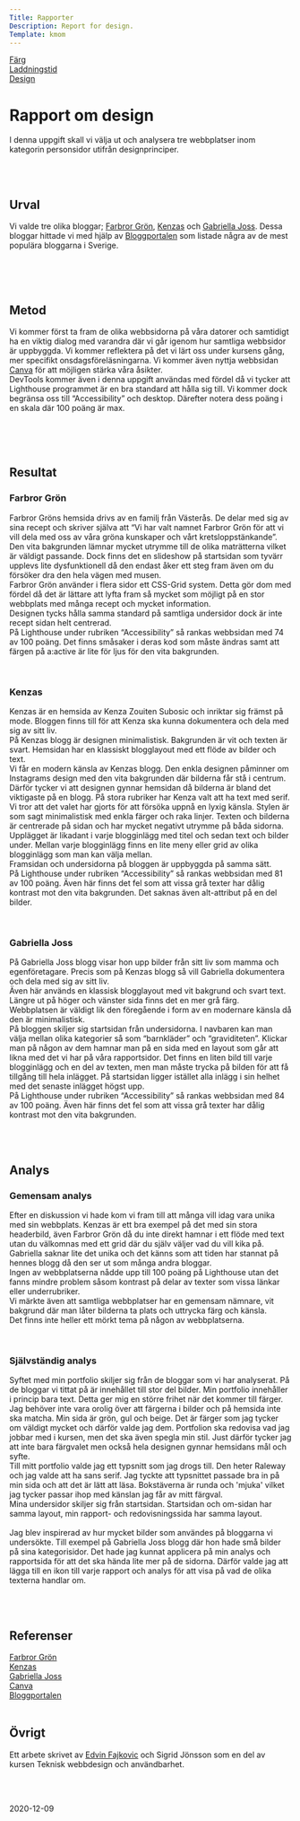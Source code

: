 ```yaml
---
Title: Rapporter
Description: Report for design.
Template: kmom
---
```


<div class="menu">
<a href="01_colors">Färg</a><br>
<a href="02_load">Laddningstid</a><br>
<a href="03_design_principles">Design</a><br>
</div>


<div class="answers">
<h1>Rapport om design</h1>

<p>I denna uppgift skall vi välja ut och analysera tre webbplatser inom kategorin
personsidor utifrån designprinciper.</p><br>
<br>

<h2>Urval</h2>

<p>Vi valde tre olika bloggar; <a href="https://farbrorgron.se/">Farbror Grön</a>,
<a href="http://kenzas.se/">Kenzas</a> och
<a href="https://gabriellajoss.se/">Gabriella Joss</a>. Dessa
bloggar hittade vi med hjälp av
<a href="https://www.bloggportalen.se/BlogPortal/view/TopLists">Bloggportalen</a>
som listade några av de mest populära bloggarna i Sverige.</p><br>
<br>
<br>

<h2>Metod</h2>

<p>Vi kommer först ta fram de olika webbsidorna på våra datorer och samtidigt ha en
viktig dialog med varandra där vi går igenom hur samtliga webbsidor är uppbyggda.
Vi kommer reflektera på det vi lärt oss under kursens gång, mer specifikt onsdagsföreläsningarna.
Vi kommer även nyttja webbsidan
<a href="https://www.canva.com/learn/design-elements-principles/">Canva</a>
för att möjligen stärka våra åsikter.<br>
DevTools kommer även i denna uppgift användas med fördel då vi tycker att
Lighthouse programmet är en bra standard att hålla sig till. Vi kommer dock
begränsa oss till “Accessibility” och desktop. Därefter notera dess poäng i en
skala där 100 poäng är max.</p><br>
<br>
<br>

<h2>Resultat</h2>

<h3>Farbror Grön</h3>
<p>Farbror Gröns hemsida drivs av en familj från Västerås. De delar med sig av sina
recept och skriver själva att “Vi har valt namnet Farbror Grön för att vi vill
dela med oss av våra gröna kunskaper och vårt kretsloppstänkande”.<br>
Den vita bakgrunden lämnar mycket utrymme till de olika maträtterna vilket är
väldigt passande. Dock finns det en slideshow på startsidan som tyvärr upplevs
lite dysfunktionell då den endast åker ett steg fram även om du försöker dra den
hela vägen med musen.<br>
Farbror Grön använder i flera sidor ett CSS-Grid system. Detta gör dom med fördel
då det är lättare att lyfta fram så mycket som möjligt på en stor webbplats med
många recept och mycket information.<br>
Designen tycks hålla samma standard på samtliga undersidor dock är inte recept
sidan helt centrerad.<br>
På Lighthouse under rubriken “Accessibility” så rankas webbsidan med 74 av 100 poäng.
Det finns småsaker i deras kod som måste ändras samt att färgen på a:active är
lite för ljus för den vita bakgrunden.</p>
<br>

<h3>Kenzas</h3>
<p>Kenzas är en hemsida av Kenza Zouiten Subosic och inriktar sig främst på mode.
Bloggen finns till för att Kenza ska kunna dokumentera och dela med sig av sitt liv.<br>
På Kenzas blogg är designen minimalistisk. Bakgrunden är vit och texten är svart.
Hemsidan har en klassiskt blogglayout med ett flöde av bilder och text.<br>
Vi får en modern känsla av Kenzas blogg. Den enkla designen påminner om Instagrams
design med den vita bakgrunden där bilderna får stå i centrum. Därför tycker vi
att designen gynnar hemsidan då bilderna är bland det viktigaste på en blogg.
På stora rubriker har Kenza valt att ha text med serif. Vi tror att det valet har
gjorts för att försöka uppnå en lyxig känsla.
Stylen är som sagt minimalistisk med enkla färger och raka linjer. Texten och
bilderna är centrerade på sidan och har mycket negativt utrymme på båda sidorna.
Upplägget är likadant i varje blogginlägg med titel och sedan text och bilder
under. Mellan varje blogginlägg finns en lite meny eller grid av olika blogginlägg
som man kan välja mellan.<br>
Framsidan och undersidorna på bloggen är uppbyggda på samma sätt.<br>
På Lighthouse under rubriken “Accessibility” så rankas webbsidan med 81 av 100 poäng.
Även här finns det fel som att vissa grå texter har dålig kontrast mot den vita
bakgrunden. Det saknas även alt-attribut på en del bilder.</p>
<br>

<h3>Gabriella Joss</h3>
<p>På Gabriella Joss blogg visar hon upp bilder från sitt liv som mamma och egenföretagare.
Precis som på Kenzas blogg så vill Gabriella dokumentera och dela med sig av sitt liv.<br>
Även här används en klassisk blogglayout med vit bakgrund och svart text. Längre ut
på höger och vänster sida finns det en mer grå färg.<br>
Webbplatsen är väldigt lik den föregående i form av en modernare känsla då den är
minimalistisk.<br>
På bloggen skiljer sig startsidan från undersidorna. I navbaren kan man välja
mellan olika kategorier så som “barnkläder” och “graviditeten”. Klickar man på
någon av dem hamnar man på en sida med en layout som går att likna med det vi har
på våra rapportsidor. Det finns en liten bild till varje blogginlägg och en del
av texten, men man måste trycka på bilden för att få tillgång till hela inlägget.
På startsidan ligger istället alla inlägg i sin helhet med det senaste inlägget
högst upp.<br>
På Lighthouse under rubriken “Accessibility” så rankas webbsidan med 84 av 100 poäng.
Även här finns det fel som att vissa grå texter har dålig kontrast mot den vita bakgrunden.</p>
<br>
<br>

<h2>Analys</h2>

<h3>Gemensam analys</h3>
<p>Efter en diskussion vi hade kom vi fram till att många vill idag vara unika med
sin webbplats. Kenzas är ett bra exempel på det med sin stora headerbild, även
Farbror Grön då du inte direkt hamnar i ett flöde med text utan du välkomnas med
ett grid där du själv väljer vad du vill kika på. Gabriella saknar lite det unika
och det känns som att tiden har stannat på hennes blogg då den ser ut som många
andra bloggar.<br>
Ingen av webbplatserna nådde upp till 100 poäng på Lighthouse utan det fanns
mindre problem såsom kontrast på delar av texter som vissa länkar eller underrubriker.<br>
Vi märkte även att samtliga webbplatser har en gemensam nämnare, vit bakgrund
där man låter bilderna ta plats och uttrycka färg och känsla.<br>
Det finns inte heller ett mörkt tema på någon av webbplatserna.</p>
<br>

<h3>Självständig analys</h3>
<p>Syftet med min portfolio skiljer sig från de bloggar som vi har analyserat.
På de bloggar vi tittat på är innehållet till stor del bilder. Min portfolio innehåller
i princip bara text. Detta ger mig en större frihet när det kommer till färger.
Jag behöver inte vara orolig över att färgerna i bilder och på hemsida inte ska
matcha. Min sida är grön, gul och beige. Det är färger som jag tycker om väldigt
mycket och därför valde jag dem. Portfolion ska redovisa vad jag jobbar med i
kursen, men det ska även spegla min stil. Just därför tycker jag att inte bara
färgvalet men också hela designen gynnar hemsidans mål och syfte.<br>
Till mitt portfolio valde jag ett typsnitt som jag drogs till. Den heter Raleway
och jag valde att ha sans serif. Jag tyckte att typsnittet passade bra in på min
sida och att det är lätt att läsa. Bokstäverna är runda och 'mjuka' vilket jag
tycker passar ihop med känslan jag får av mitt färgval.<br>
Mina undersidor skiljer sig från startsidan. Startsidan och om-sidan har samma
layout, min rapport- och redovisningssida har samma layout.<br>
<br>
Jag blev inspirerad av hur mycket bilder som användes på bloggarna vi undersökte.
Till exempel på Gabriella Joss blogg där hon hade små bilder på sina kategorisidor.
Det hade jag kunnat applicera på min analys och rapportsida för att det ska hända
lite mer på de sidorna. Därför valde jag att lägga till en ikon till varje rapport
och analys för att visa på vad de olika texterna handlar om.
</p>
<br>
<br>

<h2>Referenser</h2>

<a href="https://farbrorgron.se/">Farbror Grön</a><br>
<a href="http://kenzas.se/">Kenzas</a><br>
<a href="https://gabriellajoss.se/">Gabriella Joss</a><br>
<a href="https://www.canva.com/learn/design-elements-principles/">Canva</a><br>
<a href="https://www.bloggportalen.se/BlogPortal/view/TopLists">Bloggportalen</a>
<br>
<br>

<h2>Övrigt</h2>

<p>Ett arbete skrivet av <a href="http://www.student.bth.se/~edfa18/dbwebb-kurser/design/me/portfolio/design/">
Edvin Fajkovic</a> och Sigrid Jönsson som en del av kursen
Teknisk webbdesign och användbarhet.</p>
<br>
<br>
<p>2020-12-09</p>
</div>
